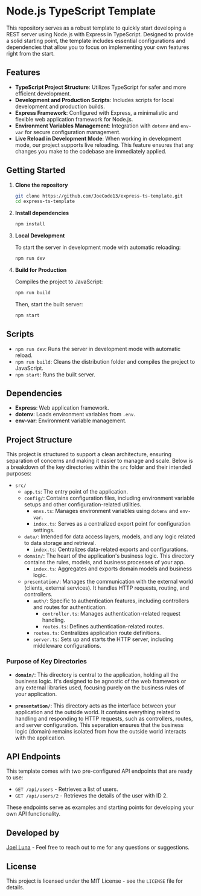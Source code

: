 ﻿# Node.js TypeScript Template

This repository serves as a robust template to quickly start developing a REST server using Node.js with Express in TypeScript. Designed to provide a solid starting point, the template includes essential configurations and dependencies that allow you to focus on implementing your own features right from the start.

## Features

- **TypeScript Project Structure**: Utilizes TypeScript for safer and more efficient development.
- **Development and Production Scripts**: Includes scripts for local development and production builds.
- **Express Framework**: Configured with Express, a minimalistic and flexible web application framework for Node.js.
- **Environment Variables Management**: Integration with `dotenv` and `env-var` for secure configuration management.
- **Live Reload in Development Mode**: When working in development mode, our project supports live reloading. This feature ensures that any changes you make to the codebase are immediately applied.

## Getting Started

1. **Clone the repository**

   ```bash
   git clone https://github.com/JoeCode13/express-ts-template.git
   cd express-ts-template
   ```

2. **Install dependencies**

   ```bash
   npm install
   ```

3. **Local Development**

   To start the server in development mode with automatic reloading:

   ```bash
   npm run dev
   ```

4. **Build for Production**

   Compiles the project to JavaScript:

   ```bash
   npm run build
   ```

   Then, start the built server:

   ```bash
   npm start
   ```

## Scripts

- `npm run dev`: Runs the server in development mode with automatic reload.
- `npm run build`: Cleans the distribution folder and compiles the project to JavaScript.
- `npm start`: Runs the built server.

## Dependencies

- **Express**: Web application framework.
- **dotenv**: Loads environment variables from `.env`.
- **env-var**: Environment variable management.

## Project Structure

This project is structured to support a clean architecture, ensuring separation of concerns and making it easier to manage and scale. Below is a breakdown of the key directories within the `src` folder and their intended purposes:

- `src/`
  - `app.ts`: The entry point of the application.
  - `config/`: Contains configuration files, including environment variable setups and other configuration-related utilities.
    - `envs.ts`: Manages environment variables using `dotenv` and `env-var`.
    - `index.ts`: Serves as a centralized export point for configuration settings.
  - `data/`: Intended for data access layers, models, and any logic related to data storage and retrieval.
    - `index.ts`: Centralizes data-related exports and configurations.
  - `domain/`: The heart of the application's business logic. This directory contains the rules, models, and business processes of your app.
    - `index.ts`: Aggregates and exports domain models and business logic.
  - `presentation/`: Manages the communication with the external world (clients, external services). It handles HTTP requests, routing, and controllers.
    - `auth/`: Specific to authentication features, including controllers and routes for authentication.
      - `controller.ts`: Manages authentication-related request handling.
      - `routes.ts`: Defines authentication-related routes.
    - `routes.ts`: Centralizes application route definitions.
    - `server.ts`: Sets up and starts the HTTP server, including middleware configurations.

### Purpose of Key Directories

- **`domain/`**: This directory is central to the application, holding all the business logic. It's designed to be agnostic of the web framework or any external libraries used, focusing purely on the business rules of your application.

- **`presentation/`**: This directory acts as the interface between your application and the outside world. It contains everything related to handling and responding to HTTP requests, such as controllers, routes, and server configuration. This separation ensures that the business logic (domain) remains isolated from how the outside world interacts with the application.

## API Endpoints

This template comes with two pre-configured API endpoints that are ready to use:

- `GET /api/users` - Retrieves a list of users.
- `GET /api/users/2` - Retrieves the details of the user with ID 2.

These endpoints serve as examples and starting points for developing your own API functionality.

## Developed by

[Joel Luna](https://github.com/JoeCode13) - Feel free to reach out to me for any questions or suggestions.

## License

This project is licensed under the MIT License - see the `LICENSE` file for details.
